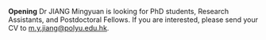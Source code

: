 **Opening**
Dr JIANG Mingyuan is looking for PhD students, Research Assistants, and Postdoctoral Fellows. If you are interested, please send your CV to m.y.jiang@polyu.edu.hk.
